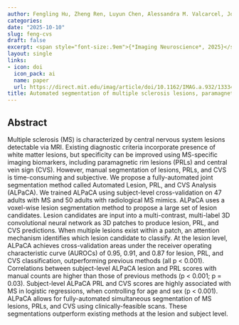 ```yaml
---
author: Fengling Hu, Zheng Ren, Luyun Chen, Alessandra M. Valcarcel, Jordan Dworkin, Brian Renner, Lynn Daboul, Carly M. O’Donnell, Elizabeth D. Verter, Abigail R. Manning, Kelly A. Clark, Eunchan Bae, Christina Chen, Carolyn Lou, Theodore D. Satterthwaite, Haochang Shou, Michel Bilello, Kunio Nakamura, Amit Bar-Or, Peter A. Calabresi, Leorah Freeman, Roland G. Henry, Erin E. Longbrake, Jiwon Oh, Matthew K. Schindler, Martina Absinta, Andrew J. Solomon, Nancy L. Sicotte, Daniel Ontaneda, Daniel S. Reich, Pascal Sati, & Russell T. Shinohara
categories:
date: "2025-10-10"
slug: feng-cvs
draft: false
excerpt: <span style="font-size:.9em">{*Imaging Neuroscience*, 2025}</span>
layout: single
links:
- icon: doi
  icon_pack: ai
  name: paper
  url: https://direct.mit.edu/imag/article/doi/10.1162/IMAG.a.932/133343/Automated-segmentation-of-multiple-sclerosis
title: Automated segmentation of multiple sclerosis lesions, paramagnetic rims, and central vein sign on MRI provides reliable diagnostic biomarkers 
---
```


## Abstract

Multiple sclerosis (MS) is characterized by central nervous system lesions detectable via MRI. Existing diagnostic criteria incorporate presence of white matter lesions, but specificity can be improved using MS-specific imaging biomarkers, including paramagnetic rim lesions (PRLs) and central vein sign (CVS). However, manual segmentation of lesions, PRLs, and CVS is time-consuming and subjective. We propose a fully-automated joint segmentation method called Automated Lesion, PRL, and CVS Analysis (ALPaCA). We trained ALPaCA using subject-level cross-validation on 47 adults with MS and 50 adults with radiological MS mimics. ALPaCA uses a voxel-wise lesion segmentation method to propose a large set of lesion candidates. Lesion candidates are input into a multi-contrast, multi-label 3D convolutional neural network as 3D patches to produce lesion, PRL, and CVS predictions. When multiple lesions exist within a patch, an attention mechanism identifies which lesion candidate to classify. At the lesion level, ALPaCA achieves cross-validation areas under the receiver operating characteristic curve (AUROCs) of 0.95, 0.91, and 0.87 for lesion, PRL, and CVS classification, outperforming previous methods (all p < 0.001). Correlations between subject-level ALPaCA lesion and PRL scores with manual counts are higher than those of previous methods (p < 0.001; p = 0.03). Subject-level ALPaCA PRL and CVS scores are highly associated with MS in logistic regressions, when controlling for age and sex (p < 0.001). ALPaCA allows for fully-automated simultaneous segmentation of MS lesions, PRLs, and CVS using clinically-feasible scans. These segmentations outperform existing methods at the lesion and subject level.